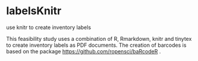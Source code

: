 # labelsKnitr
use knitr to create inventory labels

This feasibility study uses a combination of R, Rmarkdown, knitr and tinytex to create inventory labels as PDF documents. The creation of barcodes is based on the package  https://github.com/ropensci/baRcodeR .
